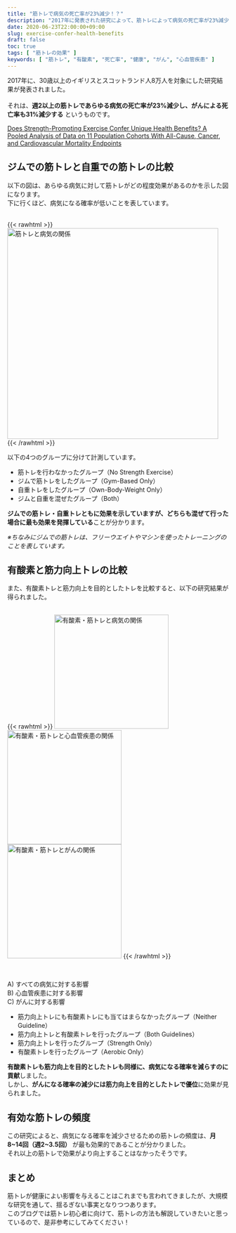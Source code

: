 ```yaml
---
title: "筋トレで病気の死亡率が23%減少！？"
description: "2017年に発表された研究によって、筋トレによって病気の死亡率が23%減少するという結果が明らかになりました。今回はその詳細について解説します。"
date: 2020-06-23T22:00:00+09:00
slug: exercise-confer-health-benefits
draft: false
toc: true
tags: [ "筋トレの効果" ]
keywords: [ "筋トレ", "有酸素", "死亡率", "健康", "がん", "心血管疾患" ]
---
```


2017年に、30歳以上のイギリスとスコットランド人8万人を対象にした研究結果が発表されました。  
<br>
それは、**週2以上の筋トレであらゆる病気の死亡率が23%減少し、がんによる死亡率も31%減少する** というものです。
<br>

[Does Strength-Promoting Exercise Confer Unique Health Benefits? A Pooled Analysis of Data on 11 Population Cohorts With All-Cause, Cancer, and Cardiovascular Mortality Endpoints](https://academic.oup.com/aje/article/187/5/1102/4582884)

## ジムでの筋トレと自重での筋トレの比較

以下の図は、あらゆる病気に対して筋トレがどの程度効果があるのかを示した図になります。  
下に行くほど、病気になる確率が低いことを表しています。  
<br>

{{< rawhtml >}}
<img width="480px" src="/images/spe-and-all-cause.png" alt="筋トレと病気の関係" />
{{< /rawhtml >}}

以下の4つのグループに分けて計測しています。
- 筋トレを行わなかったグループ（No Strength Exercise）
- ジムで筋トレをしたグループ（Gym-Based Only）
- 自重トレをしたグループ（Own-Body-Weight Only）
- ジムと自重を混ぜたグループ（Both）

**ジムでの筋トレ・自重トレともに効果を示していますが、どちらも混ぜて行った場合に最も効果を発揮している**ことが分かります。  

*※ちなみにジムでの筋トレは、フリーウエイトやマシンを使ったトレーニングのことを表しています。*  

## 有酸素と筋力向上トレの比較

また、有酸素トレと筋力向上を目的としたトレを比較すると、以下の研究結果が得られました。  
<br>

{{< rawhtml >}}
<img width="260px" src="/images/aero-spe-all-cause.png" alt="有酸素・筋トレと病気の関係" />
<img width="260px" src="/images/aero-spe-cardiovascular-disease.png" alt="有酸素・筋トレと心血管疾患の関係" />
<img width="260px" src="/images/aero-spe-cancer.png" alt="有酸素・筋トレとがんの関係" />
{{< /rawhtml >}}

<br>

A) すべての病気に対する影響  
B) 心血管疾患に対する影響  
C) がんに対する影響  

- 筋力向上トレにも有酸素トレにも当てはまらなかったグループ（Neither Guideline）
- 筋力向上トレと有酸素トレを行ったグループ（Both Guidelines）
- 筋力向上トレを行ったグループ（Strength Only）
- 有酸素トレを行ったグループ（Aerobic Only）

**有酸素トレも筋力向上を目的としたトレも同様に、病気になる確率を減らすのに貢献**しました。  
しかし、**がんになる確率の減少には筋力向上を目的としたトレで優位**に効果が見られました。  

## 有効な筋トレの頻度

この研究によると、病気になる確率を減少させるための筋トレの頻度は、**月8~14回（週2~3.5回）** が最も効果的であることが分かりました。  
それ以上の筋トレで効果がより向上することはなかったそうです。  

## まとめ

筋トレが健康によい影響を与えることはこれまでも言われてきましたが、大規模な研究を通して、揺るぎない事実となりつつあります。  
このブログでは筋トレ初心者に向けて、筋トレの方法も解説していきたいと思っているので、是非参考にしてみてください！
